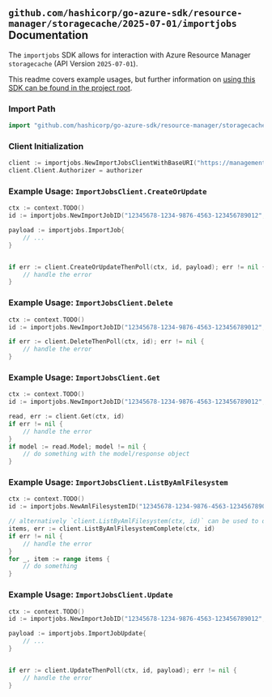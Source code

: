 
## `github.com/hashicorp/go-azure-sdk/resource-manager/storagecache/2025-07-01/importjobs` Documentation

The `importjobs` SDK allows for interaction with Azure Resource Manager `storagecache` (API Version `2025-07-01`).

This readme covers example usages, but further information on [using this SDK can be found in the project root](https://github.com/hashicorp/go-azure-sdk/tree/main/docs).

### Import Path

```go
import "github.com/hashicorp/go-azure-sdk/resource-manager/storagecache/2025-07-01/importjobs"
```


### Client Initialization

```go
client := importjobs.NewImportJobsClientWithBaseURI("https://management.azure.com")
client.Client.Authorizer = authorizer
```


### Example Usage: `ImportJobsClient.CreateOrUpdate`

```go
ctx := context.TODO()
id := importjobs.NewImportJobID("12345678-1234-9876-4563-123456789012", "example-resource-group", "amlFilesystemName", "importJobName")

payload := importjobs.ImportJob{
	// ...
}


if err := client.CreateOrUpdateThenPoll(ctx, id, payload); err != nil {
	// handle the error
}
```


### Example Usage: `ImportJobsClient.Delete`

```go
ctx := context.TODO()
id := importjobs.NewImportJobID("12345678-1234-9876-4563-123456789012", "example-resource-group", "amlFilesystemName", "importJobName")

if err := client.DeleteThenPoll(ctx, id); err != nil {
	// handle the error
}
```


### Example Usage: `ImportJobsClient.Get`

```go
ctx := context.TODO()
id := importjobs.NewImportJobID("12345678-1234-9876-4563-123456789012", "example-resource-group", "amlFilesystemName", "importJobName")

read, err := client.Get(ctx, id)
if err != nil {
	// handle the error
}
if model := read.Model; model != nil {
	// do something with the model/response object
}
```


### Example Usage: `ImportJobsClient.ListByAmlFilesystem`

```go
ctx := context.TODO()
id := importjobs.NewAmlFilesystemID("12345678-1234-9876-4563-123456789012", "example-resource-group", "amlFilesystemName")

// alternatively `client.ListByAmlFilesystem(ctx, id)` can be used to do batched pagination
items, err := client.ListByAmlFilesystemComplete(ctx, id)
if err != nil {
	// handle the error
}
for _, item := range items {
	// do something
}
```


### Example Usage: `ImportJobsClient.Update`

```go
ctx := context.TODO()
id := importjobs.NewImportJobID("12345678-1234-9876-4563-123456789012", "example-resource-group", "amlFilesystemName", "importJobName")

payload := importjobs.ImportJobUpdate{
	// ...
}


if err := client.UpdateThenPoll(ctx, id, payload); err != nil {
	// handle the error
}
```
